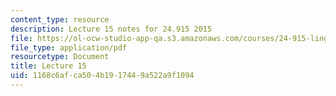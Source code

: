 ```yaml
---
content_type: resource
description: Lecture 15 notes for 24.915 2015
file: https://ol-ocw-studio-app-qa.s3.amazonaws.com/courses/24-915-linguistic-phonetics-fall-2015/1168c6afca504b1917449a522a9f1094_MIT24_915F15_lec15.pdf
file_type: application/pdf
resourcetype: Document
title: Lecture 15
uid: 1168c6af-ca50-4b19-1744-9a522a9f1094
---
```

